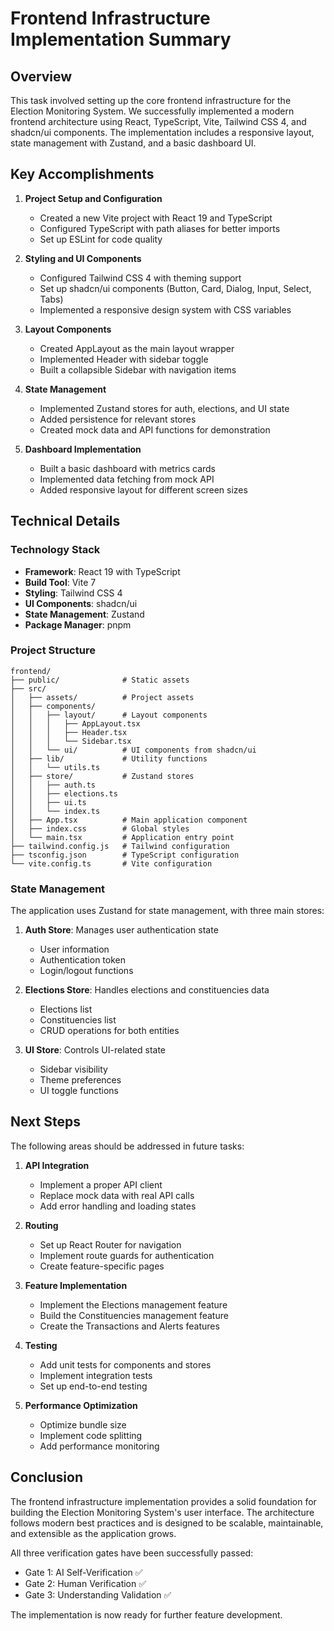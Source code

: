 # Frontend Infrastructure Implementation Summary

## Overview

This task involved setting up the core frontend infrastructure for the Election Monitoring System. We successfully implemented a modern frontend architecture using React, TypeScript, Vite, Tailwind CSS 4, and shadcn/ui components. The implementation includes a responsive layout, state management with Zustand, and a basic dashboard UI.

## Key Accomplishments

1. **Project Setup and Configuration**
   - Created a new Vite project with React 19 and TypeScript
   - Configured TypeScript with path aliases for better imports
   - Set up ESLint for code quality

2. **Styling and UI Components**
   - Configured Tailwind CSS 4 with theming support
   - Set up shadcn/ui components (Button, Card, Dialog, Input, Select, Tabs)
   - Implemented a responsive design system with CSS variables

3. **Layout Components**
   - Created AppLayout as the main layout wrapper
   - Implemented Header with sidebar toggle
   - Built a collapsible Sidebar with navigation items

4. **State Management**
   - Implemented Zustand stores for auth, elections, and UI state
   - Added persistence for relevant stores
   - Created mock data and API functions for demonstration

5. **Dashboard Implementation**
   - Built a basic dashboard with metrics cards
   - Implemented data fetching from mock API
   - Added responsive layout for different screen sizes

## Technical Details

### Technology Stack
- **Framework**: React 19 with TypeScript
- **Build Tool**: Vite 7
- **Styling**: Tailwind CSS 4
- **UI Components**: shadcn/ui
- **State Management**: Zustand
- **Package Manager**: pnpm

### Project Structure
```
frontend/
├── public/              # Static assets
├── src/
│   ├── assets/          # Project assets
│   ├── components/
│   │   ├── layout/      # Layout components
│   │   │   ├── AppLayout.tsx
│   │   │   ├── Header.tsx
│   │   │   └── Sidebar.tsx
│   │   └── ui/          # UI components from shadcn/ui
│   ├── lib/             # Utility functions
│   │   └── utils.ts
│   ├── store/           # Zustand stores
│   │   ├── auth.ts
│   │   ├── elections.ts
│   │   ├── ui.ts
│   │   └── index.ts
│   ├── App.tsx          # Main application component
│   ├── index.css        # Global styles
│   └── main.tsx         # Application entry point
├── tailwind.config.js   # Tailwind configuration
├── tsconfig.json        # TypeScript configuration
└── vite.config.ts       # Vite configuration
```

### State Management

The application uses Zustand for state management, with three main stores:

1. **Auth Store**: Manages user authentication state
   - User information
   - Authentication token
   - Login/logout functions

2. **Elections Store**: Handles elections and constituencies data
   - Elections list
   - Constituencies list
   - CRUD operations for both entities

3. **UI Store**: Controls UI-related state
   - Sidebar visibility
   - Theme preferences
   - UI toggle functions

## Next Steps

The following areas should be addressed in future tasks:

1. **API Integration**
   - Implement a proper API client
   - Replace mock data with real API calls
   - Add error handling and loading states

2. **Routing**
   - Set up React Router for navigation
   - Implement route guards for authentication
   - Create feature-specific pages

3. **Feature Implementation**
   - Implement the Elections management feature
   - Build the Constituencies management feature
   - Create the Transactions and Alerts features

4. **Testing**
   - Add unit tests for components and stores
   - Implement integration tests
   - Set up end-to-end testing

5. **Performance Optimization**
   - Optimize bundle size
   - Implement code splitting
   - Add performance monitoring

## Conclusion

The frontend infrastructure implementation provides a solid foundation for building the Election Monitoring System's user interface. The architecture follows modern best practices and is designed to be scalable, maintainable, and extensible as the application grows.

All three verification gates have been successfully passed:
- Gate 1: AI Self-Verification ✅
- Gate 2: Human Verification ✅
- Gate 3: Understanding Validation ✅

The implementation is now ready for further feature development.